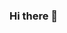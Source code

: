 ### Hi there 👋

<!--
**bionicsystemcatalonia/bionicsystemcatalonia** is a ✨ _special_ ✨ repository because its `README.md` (this file) appears on your GitHub profile.

Here are some ideas to get you started:

- 🔭 I’m currently working on ... prótesis 
- 🌱 I’m currently learning ... GitHub 
- 👯 I’m looking to collaborate on ... salud y tecnología 
- 🤔 I’m looking for help with ...
- 💬 Ask me about ...
- 📫 How to reach me: ...
- 😄 Pronouns: ...
- ⚡ Fun fact: ...
-->
